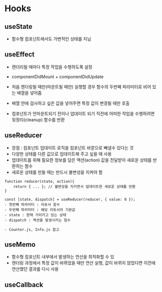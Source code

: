 # Hooks

## useState
* 함수형 컴포넌트에서도 가변적인 상태를 지님

## useEffect
* 렌더리될 때마다 특정 작업을 수행하도록 설정
* componentDidMount + componentDidUpdate

* 처음 렌더링될 때만(마운트될 때만) 실행할 경우 함수의 두번째 파라미터로 비어 있는 배열을 넣어줌
* 배열 안에 검사하고 싶은 값을 넣어주면 특정 값이 변경될 때만 호출

* 컴포넌트가 언마운트되기 전이나 업데이트 되기 직전에 어떠한 작업을 수행하려면 뒷정리(cleanup) 함수를 반환

## useReducer
* 장점 : 컴포넌트 업데이트 로직을 컴포넌트 바깥으로 빼낼수 있다는 것
* 다양한 상태를 다른 값으로 업데이트해 주고 싶을 때 사용
* 업데이트를 위해 필요한 정보를 담은 액션(action) 값을 전달받아 새로운 상태를 반환하는 함수
* 새로운 상태를 만들 때는 반드시 불변성을 지켜야 함
```
function reducer(state, action){
    return { ... }; // 불변성을 지키면서 업데이트한 새로운 상태를 반환
}

const [state, dispatch] = useReducer(reducer, { value: 0 });
- 첫번째 파라미터 : 리듀서 함수
- 두번째 파라미터 : 해당 리듀서의 기본값
- state : 현재 가리키고 있는 상태
- dispatch : 액션을 발생시키는 함수
```
    - Counter.js, Info.js 참고

## useMemo
* 함수형 컴포넌트 내부에서 발생하는 연산을 최적화할 수 있
* 렌더링 과정에서 특정 값이 바뀌었을 때만 연산 실행, 값이 바뀌지 않았다면 이전에 연산했던 결과를 다시 사용

## useCallback

